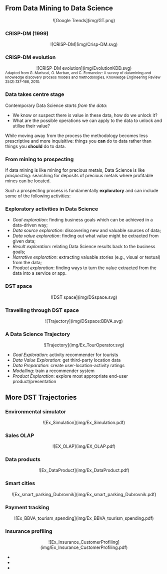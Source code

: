 ## From Data Mining to Data Science 

<center>![Google Trends](img/GT.png) <!-- .element height="60%" width="60%" --></center>


### CRISP-DM (1999)

<center>![CRISP-DM](img/Crisp-DM.svg) <!-- .element height="45%" width="45%" --></center>


### CRISP-DM evolution

<center>![CRISP-DM evolution](img/EvolutionKDD.svg) <!-- .element height="75%" width="75%" --></center>
<small>Adapted from G.  Mariscal,  O.  Marban,  and  C.  Fernandez: A  survey  of  datamining and knowledge discovery process models and methodologies, Knowledge Engineering Review 25(2):137-166, 2010.</small>


### Data takes centre stage

Contemporary Data Science *starts from the data*: 
- We know or suspect there is value in these data, how do we unlock it? 
- What are the possible operations we can apply to the data to unlock and utilise their value?

While moving away from the process the methodology becomes less prescriptive and more inquisitive:
things you **can** do to data rather than things you **should** do to data. 


### From mining to prospecting

If data mining is like mining for precious metals, Data Science is like *prospecting*: searching for deposits of precious metals where profitable mines can be located. 

Such a prospecting process is fundamentally **exploratory** and can include some of the following activities: 


### Exploratory activities in Data Science

- *Goal exploration*: finding business goals which can be achieved in a data-driven way;
- *Data source exploration*: discovering new and valuable sources of data;
- *Data value exploration*: finding out what value might be extracted from given data;
- *Result exploration*: relating Data Science results back to the business goals;
- *Narrative exploration*: extracting valuable stories (e.g., visual or textual) from the data;
- *Product exploration*: finding ways to turn the value extracted from the data into a service or app. 


### DST space

<center>![DST space](img/DSspace.svg) <!-- .element height="75%" width="100%" --></center>


### Travelling through DST space

<center>![Trajectory](img/DSspace:BBVA.svg) <!-- .element height="75%" width="100%" --></center>


### A Data Science Trajectory

<center>![Trajectory](img/Ex_TourOperator.svg) <!-- .element height="75%" width="100%" --></center>

- *Goal Exploration*: activity recommender for tourists
- *Data Value Exploration*: get third-party location data
- *Data Preparation*: create user-location-activity ratings
- *Modelling*: train a recommender system
- *Product Exploration*: explore most appropriate end-user product/presentation	


## More DST Trajectories


### Environmental simulator

<center>![Ex_Simulation](img/Ex_Simulation.pdf) <!-- .element height="100%" width="100%" --></center>


### Sales OLAP

<center>![EX_OLAP](img/EX_OLAP.pdf) <!-- .element height="100%" width="100%" --></center>


### Data products

<center>![Ex_DataProduct](img/Ex_DataProduct.pdf) <!-- .element height="100%" width="100%" --></center>


### Smart cities

<center>![Ex_smart_parking_Dubrovnik](img/Ex_smart_parking_Dubrovnik.pdf) <!-- .element height="100%" width="100%" --></center>


### Payment tracking

<center>![Ex_BBVA_tourism_spending](img/Ex_BBVA_tourism_spending.pdf) <!-- .element height="100%" width="100%" --></center>


### Insurance profiling

<center>![Ex_Insurance_CustomerProfiling](img/Ex_Insurance_CustomerProfiling.pdf) <!-- .element height="100%" width="100%" --></center>


*
*
*


